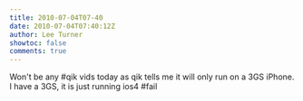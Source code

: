 ```yaml
---
title: 2010-07-04T07-40
date: 2010-07-04T07:40:12Z
author: Lee Turner
showtoc: false
comments: true
---
```


Won't be any #qik vids today as qik tells me it will only run on a 3GS iPhone. I have a 3GS, it is just running ios4 #fail

